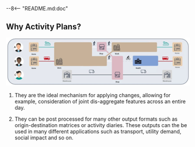 --8<-- "README.md:doc"

## Why Activity Plans?

 ![example-activity-plans](resources/example-activity-plans.png)

1. They are the ideal mechanism for applying changes, allowing for example, consideration of joint dis-aggregate features across an entire day.

2. They can be post processed for many other output formats such as origin-destination matrices or activity diaries.
These outputs can the be used in many different applications such as transport, utility demand, social impact and so on.